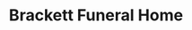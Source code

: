 ---
title: "Brackett Funeral Home"
url: /brunswick/brackett-funeral-home/
shop: funeral directors
---